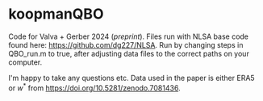 # koopmanQBO

Code for Valva + Gerber 2024 (_preprint_). Files run with NLSA base code found here: https://github.com/dg227/NLSA. Run by changing steps in QBO_run.m to true, after adjusting data files to the correct paths on your computer. 

I'm happy to take any questions etc. Data used in the paper is either ERA5 or $w^*$ from https://doi.org/10.5281/zenodo.7081436. 
